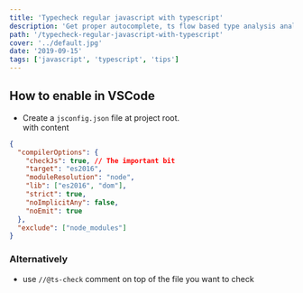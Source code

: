 ```yaml
---
title: 'Typecheck regular javascript with typescript'
description: 'Get proper autocomplete, ts flow based type analysis analysis, types definitions from d.ts files in your js files'
path: '/typecheck-regular-javascript-with-typescript'
cover: '../default.jpg'
date: '2019-09-15'
tags: ['javascript', 'typescript', 'tips']
---
```


## How to enable in VSCode

- Create a `jsconfig.json` file at project root.  
  with content

```json
{
  "compilerOptions": {
    "checkJs": true, // The important bit
    "target": "es2016",
    "moduleResolution": "node",
    "lib": ["es2016", "dom"],
    "strict": true,
    "noImplicitAny": false,
    "noEmit": true
  },
  "exclude": ["node_modules"]
}
```
  
  

### Alternatively

- use `//@ts-check` comment on top of the file you want to check

